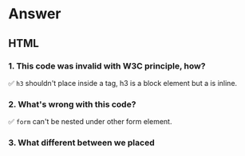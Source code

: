 # Answer

## HTML

### 1. This code was invalid with W3C principle, how?

✅ `h3` shouldn't place inside a tag, h3 is a block element but a is inline.

### 2. What's wrong with this code?

✅ `form` can't be nested under other form element.

### 3. What different between we placed <script> tag before end of head and body?

✅ This is open question but mostly.. this is all about the website performance, placed scripts in head will be block the DOM loading.

### 4. Tell me what different between ID(#) and class(.)

✅ ID must be unique, class is not.

### 5. Write CSS for this code to show horizontal navigation

✅ Open question, please show interviewers the codes.

## CSS

### 1. How this code affect to a tag?

✅ Nothing. because the default `a` tag is inline element, margin will affect only block element.

### 2. Write a shorthand margin of this syntax

✅ `margin: 30px 15px 10px 15px;`

### 3. See this code

✅ Blue.

### 4. Write CSS to convert "It's Me!" (in the previous image) to uppercase.

✅ Can do in many ways, please show interviewers the codes.

### 5. With this code, if user open the website on iPad with horizontal view. What dimensions(width, height) of `.site-logo` will show up?

✅ 100px in width and 24px in height.

### 6. Write a media query for this HTML tag

✅ Can do in many ways, please show interviewers the codes.

### 7. What is critical-CSS?

✅ Open question.